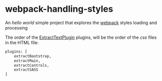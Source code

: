 # webpack-handling-styles

An _hello world_ simple project that explores the [webpack](https://github.com/webpack/webpack) styles loading and processing  

The order of the [ExtractTextPlugin](https://github.com/webpack-contrib/extract-text-webpack-plugin) plugins, will be the order of the _css_ files in the HTML file:

```bash
plugins: [
    extractBootstrap,
    extractMain,
    extractControls,
    extractSASS
]